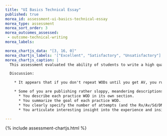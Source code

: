 ```yaml
---
title: "UI Basics Technical Essay"
published: true
morea_id: assessment-ui-basics-technical-essay
morea_type: assessment
morea_sort_order: 3
morea_outcomes_assessed:
 - outcome-technical-writing
morea_labels:

morea_chartjs_data: "[3, 16, 0]"
morea_chartjs_labels: '["Excellent", "Satisfactory", "Unsatisfactory"]'
morea_chartjs_caption: |
  This assessment evaluated the ability of students to write a high quality technical essay summarizing their experiences doing the UI Basics practice WODs.

  Discussion:

    * It appears that if you don't repeat WODs until you get AV, you run a high risk of DNF'ing on the in-class WOD.

    * Some of you are publishing rather sloppy, meandering descriptions of your experience.  Starting next week, I will deduct points for a posting that does not have minimally acceptable structure and content, including:
      * You describe each practice WOD in its own section.
      * You summarize the goal of each practice WOD.
      * You clearly specify the number of attempts (and the Rx/Av/Sd/DNF value) for each practice WOD.
      * You articulate interesting insight into the experience and insights you gained from the practice WODs.

---
```


{%  include assessment-chartjs.html  %}
